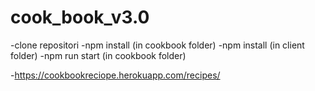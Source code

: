 # cook_book_v3.0
-clone repositori -npm install (in cookbook folder) -npm install (in client folder) -npm run start (in cookbook folder)

-https://cookbookreciope.herokuapp.com/recipes/
